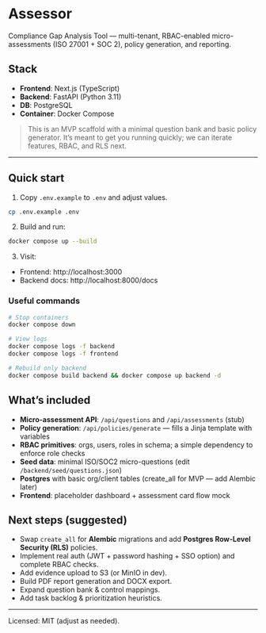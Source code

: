 # Assessor

Compliance Gap Analysis Tool — multi-tenant, RBAC-enabled micro-assessments (ISO 27001 + SOC 2), policy generation, and reporting.


## Stack
- **Frontend**: Next.js (TypeScript)
- **Backend**: FastAPI (Python 3.11)
- **DB**: PostgreSQL
- **Container**: Docker Compose

> This is an MVP scaffold with a minimal question bank and basic policy generator.
> It’s meant to get you running quickly; we can iterate features, RBAC, and RLS next.

---

## Quick start

1) Copy `.env.example` to `.env` and adjust values.
```bash
cp .env.example .env
```

2) Build and run:
```bash
docker compose up --build
```

3) Visit:
- Frontend: http://localhost:3000
- Backend docs: http://localhost:8000/docs

### Useful commands
```bash
# Stop containers
docker compose down

# View logs
docker compose logs -f backend
docker compose logs -f frontend

# Rebuild only backend
docker compose build backend && docker compose up backend -d
```

## What’s included
- **Micro-assessment API**: `/api/questions` and `/api/assessments` (stub)
- **Policy generation**: `/api/policies/generate` — fills a Jinja template with variables
- **RBAC primitives**: orgs, users, roles in schema; a simple dependency to enforce role checks
- **Seed data**: minimal ISO/SOC2 micro-questions (edit `/backend/seed/questions.json`)
- **Postgres** with basic org/client tables (create_all for MVP — add Alembic later)
- **Frontend**: placeholder dashboard + assessment card flow mock

## Next steps (suggested)
- Swap `create_all` for **Alembic** migrations and add **Postgres Row-Level Security (RLS)** policies.
- Implement real auth (JWT + password hashing + SSO option) and complete RBAC checks.
- Add evidence upload to S3 (or MinIO in dev).
- Build PDF report generation and DOCX export.
- Expand question bank & control mappings.
- Add task backlog & prioritization heuristics.

---

Licensed: MIT (adjust as needed).
